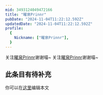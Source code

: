 ```yaml
---
mid: 3493124049472166
title: "曜泉Prinnr"
pubDate: "2024-11-04T11:22:12.592Z"
updatedDate: "2024-11-04T11:22:12.592Z"
profile:
  {
    Nickname: ["曜泉Prinnr"],
  }
---
```


关注[曜泉Prinnr](https://space.bilibili.com/3493124049472166)谢谢喵~ 关注[曜泉Prinnr](https://space.bilibili.com/3493124049472166)谢谢喵~

## 此条目有待补充
你可以在[这里](https://github.com/Yuhanawa/VTuber.ICU/edit/master/src/content/v/曜泉Prinnr/index.md)编辑本文

